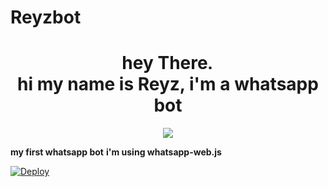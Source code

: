 # Reyzbot

<h1 align="center">hey There<img src="https://user-images.githubusercontent.com/1303154/88677602-1635ba80-d120-11ea-84d8-d263ba5fc3c0.gif" width="10px" alt="hi"><br>hi my name is Reyz, i'm a whatsapp bot</h1>
<p align="center">
  <img src="https://i.pinimg.com/564x/1f/08/05/1f08052bb730bbe18c9e123048acca19.jpg" /></>
</p>

<b>my first whatsapp bot</b>
<b>i'm using whatsapp-web.js</b>

[![Deploy](https://www.herokucdn.com/deploy/button.svg)](https://heroku.com/deploy)
